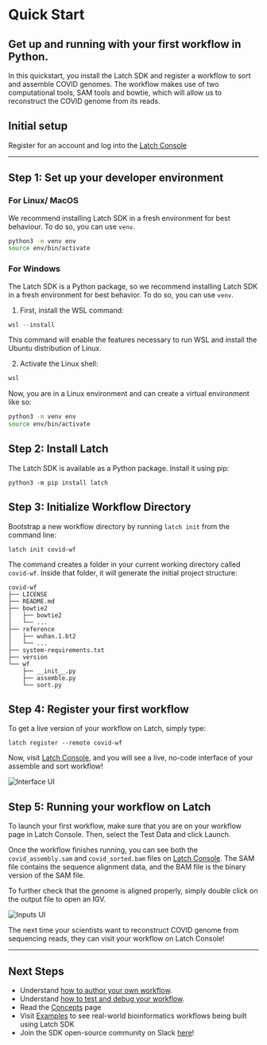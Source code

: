 # Quick Start
Get up and running with your first workflow in Python.
---

In this quickstart, you install the Latch SDK and register a workflow to sort and assemble COVID genomes. The workflow makes use of two computational tools, SAM tools and bowtie, which will allow us to reconstruct the COVID genome from its reads.

## Initial setup
Register for an account and log into the
[Latch Console](https://console.latch.bio)

---

## Step 1: Set up your developer environment

### For Linux/ MacOS
We recommend installing Latch SDK in a fresh environment for best behaviour. To do so, you can use `venv`.
```bash
python3 -m venv env
source env/bin/activate
```

### For Windows
The Latch SDK is a Python package, so we recommend installing Latch SDK in a fresh environment for best behavior. To do so, you can use `venv`.

1. First, install the WSL command:
```Powershell
wsl --install
```
This command will enable the features necessary to run WSL and install the Ubuntu distribution of Linux.

2. Activate the Linux shell:
```Powershell
wsl
```

Now, you are in a Linux environment and can create a virtual environment like so:
```bash
python3 -m venv env
source env/bin/activate
```

## Step 2: Install Latch
The Latch SDK is available as a Python package. Install it using pip:
```
python3 -m pip install latch
```

## Step 3: Initialize Workflow Directory
Bootstrap a new workflow directory by running `latch init` from the command line:
```
latch init covid-wf
```

The command creates a folder in your current working directory called `covid-wf`.  Inside that folder, it will generate the initial project structure:
```
covid-wf
├── LICENSE
├── README.md
├── bowtie2
│   ├── bowtie2
│   └── ...
├── reference
│   ├── wuhan.1.bt2
│   └── ...
├── system-requirements.txt
├── version
└── wf
    ├── __init__.py
    ├── assemble.py
    └── sort.py
```

## Step 4: Register your first workflow
To get a live version of your workflow on Latch, simply type:
```
latch register --remote covid-wf
```

Now, visit [Latch Console](https://console.latch.bio/workflows), and you will see a live, no-code interface of your assemble and sort workflow!

![Interface UI](../assets/interface.png)

## Step 5: Running your workflow on Latch
To launch your first workflow, make sure that you are on your workflow page in Latch Console. Then, select the Test Data and click Launch.

Once the workflow finishes running, you can see both the `covid_assembly.sam` and `covid_sorted.bam` files on [Latch Console](https://console.latch.bio/data). The SAM file contains the sequence alignment data, and the BAM file is the binary version of the SAM file.

To further check that the genome is aligned properly, simply double click on the output file to open an IGV.

![Inputs UI](../assets/igv.png)

The next time your scientists want to reconstruct COVID genome from sequencing reads, they can visit your workflow on Latch Console!

---

## Next Steps
* Understand [how to author your own workflow](../getting_started/authoring_your_workflow.md).
* Understand [how to test and debug your workflow](../basics/local_development.md).
* Read the [Concepts](../basics/what_is_a_workflow.md) page
* Visit [Examples](../examples/workflows_examples.md) to see real-world bioinformatics workflows being built using Latch SDK
* Join the SDK open-source community on Slack [here](https://forms.gle/sCjr8tdjzx5HjVW27)!
